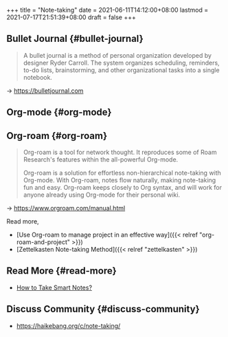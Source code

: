 +++
title = "Note-taking"
date = 2021-06-11T14:12:00+08:00
lastmod = 2021-07-17T21:51:39+08:00
draft = false
+++

## Bullet Journal {#bullet-journal}

> A bullet journal is a method of personal organization developed by designer
> Ryder Carroll. The system organizes scheduling, reminders, to-do lists,
> brainstorming, and other organizational tasks into a single notebook.<br />

-> <https://bulletjournal.com>


## Org-mode {#org-mode}


## Org-roam {#org-roam}

> Org-roam is a tool for network thought. It reproduces some of Roam Research's
> features within the all-powerful Org-mode.
>
> Org-roam is a solution for effortless non-hierarchical note-taking with
> Org-mode. With Org-roam, notes flow naturally, making note-taking fun and
> easy. Org-roam keeps closely to Org syntax, and will work for anyone already
> using Org-mode for their personal wiki.

-> <https://www.orgroam.com/manual.html>

Read more,

-   [Use Org-roam to manage project in an effective way]({{< relref "org-roam-and-project" >}})
-   [Zettelkasten Note-taking Method]({{< relref "zettelkasten" >}})


## Read More {#read-more}

-   [How to Take Smart Notes?](https://haikebang.org/t/topic/82)


## Discuss Community {#discuss-community}

-   <https://haikebang.org/c/note-taking/>
